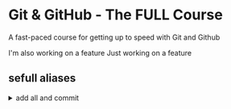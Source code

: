 # Git & GitHub - The FULL Course

A fast-paced course for getting up to speed with Git and Github

I'm also working on a feature
Just working on a feature

## sefull aliases
<details>
<summary>add all and commit</summary>
```git ac <commit-name>```  
to implement add the following line in to .gitconfig
```ac = "commit -am"```
</details>